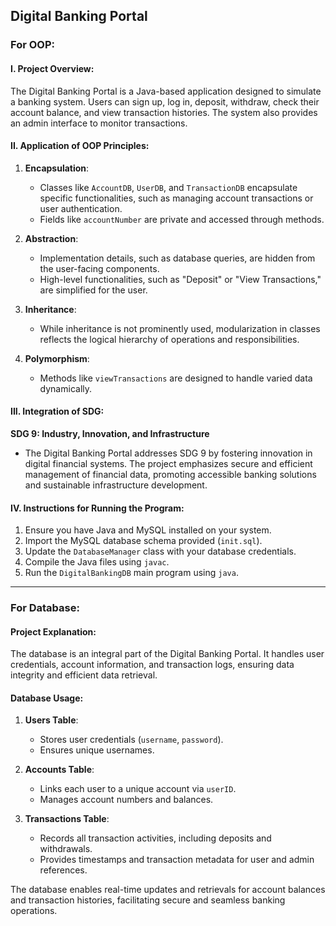 ## Digital Banking Portal

### For OOP:

#### I. Project Overview:
The Digital Banking Portal is a Java-based application designed to simulate a banking system. Users can sign up, log in, deposit, withdraw, check their account balance, and view transaction histories. The system also provides an admin interface to monitor transactions.

#### II. Application of OOP Principles:
1. **Encapsulation**:
   - Classes like `AccountDB`, `UserDB`, and `TransactionDB` encapsulate specific functionalities, such as managing account transactions or user authentication.
   - Fields like `accountNumber` are private and accessed through methods.

2. **Abstraction**:
   - Implementation details, such as database queries, are hidden from the user-facing components.
   - High-level functionalities, such as "Deposit" or "View Transactions," are simplified for the user.

3. **Inheritance**:
   - While inheritance is not prominently used, modularization in classes reflects the logical hierarchy of operations and responsibilities.

4. **Polymorphism**:
   - Methods like `viewTransactions` are designed to handle varied data dynamically.

#### III. Integration of SDG:
**SDG 9: Industry, Innovation, and Infrastructure**
- The Digital Banking Portal addresses SDG 9 by fostering innovation in digital financial systems. The project emphasizes secure and efficient management of financial data, promoting accessible banking solutions and sustainable infrastructure development.

#### IV. Instructions for Running the Program:
1. Ensure you have Java and MySQL installed on your system.
2. Import the MySQL database schema provided (`init.sql`).
3. Update the `DatabaseManager` class with your database credentials.
4. Compile the Java files using `javac`.
5. Run the `DigitalBankingDB` main program using `java`.

---

### For Database:

#### Project Explanation:
The database is an integral part of the Digital Banking Portal. It handles user credentials, account information, and transaction logs, ensuring data integrity and efficient data retrieval.

#### Database Usage:
1. **Users Table**:
   - Stores user credentials (`username`, `password`).
   - Ensures unique usernames.

2. **Accounts Table**:
   - Links each user to a unique account via `userID`.
   - Manages account numbers and balances.

3. **Transactions Table**:
   - Records all transaction activities, including deposits and withdrawals.
   - Provides timestamps and transaction metadata for user and admin references.

The database enables real-time updates and retrievals for account balances and transaction histories, facilitating secure and seamless banking operations.

